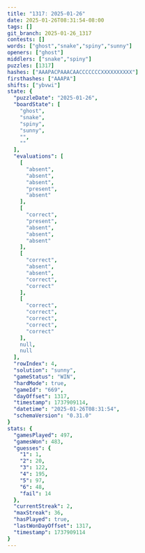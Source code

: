 ```yaml
---
title: "1317: 2025-01-26"
date: 2025-01-26T08:31:54-08:00
tags: []
git_branch: 2025-01-26_1317
contests: []
words: ["ghost","snake","spiny","sunny"]
openers: ["ghost"]
middlers: ["snake","spiny"]
puzzles: [1317]
hashes: ["AAAPACPAAACAACCCCCCCXXXXXXXXXX"]
firsthashes: ["AAAPA"]
shifts: ["ybvwi"]
state: {
  "puzzleDate": "2025-01-26",
  "boardState": [
    "ghost",
    "snake",
    "spiny",
    "sunny",
    "",
    ""
  ],
  "evaluations": [
    [
      "absent",
      "absent",
      "absent",
      "present",
      "absent"
    ],
    [
      "correct",
      "present",
      "absent",
      "absent",
      "absent"
    ],
    [
      "correct",
      "absent",
      "absent",
      "correct",
      "correct"
    ],
    [
      "correct",
      "correct",
      "correct",
      "correct",
      "correct"
    ],
    null,
    null
  ],
  "rowIndex": 4,
  "solution": "sunny",
  "gameStatus": "WIN",
  "hardMode": true,
  "gameId": "669",
  "dayOffset": 1317,
  "timestamp": 1737909114,
  "datetime": "2025-01-26T08:31:54",
  "schemaVersion": "0.31.0"
}
stats: {
  "gamesPlayed": 497,
  "gamesWon": 483,
  "guesses": {
    "1": 1,
    "2": 20,
    "3": 122,
    "4": 195,
    "5": 97,
    "6": 48,
    "fail": 14
  },
  "currentStreak": 2,
  "maxStreak": 36,
  "hasPlayed": true,
  "lastWonDayOffset": 1317,
  "timestamp": 1737909114
}
---
```

<!-- more -->
